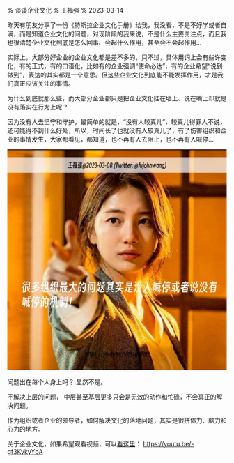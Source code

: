 % 谈谈企业文化
% 王福强
% 2023-03-14

昨天有朋友分享了一份《特斯拉企业文化手册》给我，我没看，不是不好学或者自满，而是知道企业文化的问题，对现阶段的我来说，不是什么主要关注点，而且我也很清楚企业文化到底是怎么回事、会起什么作用，甚至会不会起作用...

实际上，大部分好企业的企业文化都是差不多的，只不过，具体用词上会有些许变化，有的正式，有的口语化，比如有的企业强调“使命必达”，有的企业希望“说到做到”，表达的其实都是一个意思。但这些企业文化到底能不能发挥作用，才是我们真正应该关注的事情。

为什么到底就那么些，而大部分企业都只是把企业文化挂在墙上、说在嘴上却就是没有落实在行为上呢？

因为没有人去坚守和守护，最简单的就是，“没有人较真儿”，较真儿得罪人不说，还可能得不到什么好处，所以，时间长了也就没有人较真儿了，有了伤害组织和企业的事情发生，大家都看见，都知道，也不再有人去阻止，也不再有人喊停...

![](images/2023-03-08-153433279.jpg)

问题出在每个人身上吗？ 显然不是。

不解决上层的问题， 中层甚至基层更多只会是无效的动作和忙碌，不会真正的解决问题。

作为组织或者企业的领导者，如何解决文化的落地问题，其实是很拼体力、脑力和心力的地方。

关于企业文化，如果希望观看视频，可以[看这里](https://youtu.be/-gf3KvkyYbA)： <https://youtu.be/-gf3KvkyYbA>









